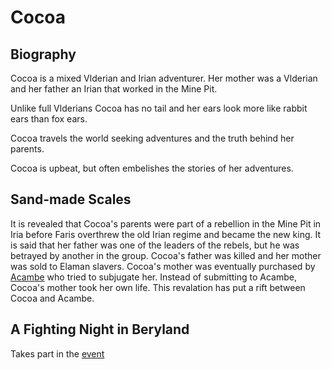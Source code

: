 # Cocoa

## Biography

Cocoa is a mixed Vlderian and Irian adventurer.  Her mother was a Vlderian and her father an Irian that worked in the Mine Pit.

Unlike full Vlderians Cocoa has no tail and her ears look more like rabbit ears than fox ears.

Cocoa travels the world seeking adventures and the truth behind her parents.

Cocoa is upbeat, but often embelishes the stories of her adventures.

## Sand-made Scales

It is revealed that Cocoa's parents were part of a rebellion in the Mine Pit in Iria before Faris overthrew the old Irian regime and became the new king.  It is said that her father was one of the leaders of the rebels, but he was betrayed by another in the group. Cocoa's father was killed and her mother was sold to Elaman slavers.  Cocoa's mother was eventually purchased by [Acambe](./acambe.md) who tried to subjugate her.  Instead of submitting to Acambe, Cocoa's mother took her own life.  This revalation has put a rift between Cocoa and Acambe.

## A Fighting Night in Beryland

Takes part in the [event](../events/a-fighting-night.md)
